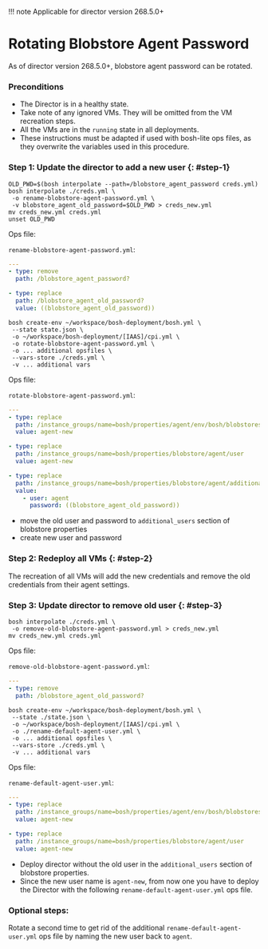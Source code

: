 !!! note
    Applicable for director version 268.5.0+

# Rotating Blobstore Agent Password

As of director version 268.5.0+, blobstore agent password can be rotated.

### Preconditions

* The Director is in a healthy state.
* Take note of any ignored VMs. They will be omitted from the VM recreation steps.
* All the VMs are in the `running` state in all deployments.
* These instructions must be adapted if used with bosh-lite ops files, as they overwrite the variables used in this procedure.

### Step 1: Update the director to add a new user {: #step-1}

```shell
OLD_PWD=$(bosh interpolate --path=/blobstore_agent_password creds.yml)
bosh interpolate ./creds.yml \
 -o rename-blobstore-agent-password.yml \
 -v blobstore_agent_old_password=$OLD_PWD > creds_new.yml
mv creds_new.yml creds.yml
unset OLD_PWD
```

Ops file:

`rename-blobstore-agent-password.yml`:

```yaml
---
- type: remove
  path: /blobstore_agent_password?

- type: replace
  path: /blobstore_agent_old_password?
  value: ((blobstore_agent_old_password))
```

```shell
bosh create-env ~/workspace/bosh-deployment/bosh.yml \
 --state state.json \
 -o ~/workspace/bosh-deployment/[IAAS]/cpi.yml \
 -o rotate-blobstore-agent-password.yml \
 -o ... additional opsfiles \
 --vars-store ./creds.yml \
 -v ... additional vars
```

Ops file:

`rotate-blobstore-agent-password.yml`:

```yaml
---
- type: replace
  path: /instance_groups/name=bosh/properties/agent/env/bosh/blobstores?/provider=dav/options/user
  value: agent-new

- type: replace
  path: /instance_groups/name=bosh/properties/blobstore/agent/user
  value: agent-new

- type: replace
  path: /instance_groups/name=bosh/properties/blobstore/agent/additional_users?
  value:
    - user: agent
      password: ((blobstore_agent_old_password))
```

* move the old user and password to `additional_users` section of blobstore properties
* create new user and password

### Step 2: Redeploy all VMs {: #step-2}
The recreation of all VMs will add the new credentials and remove the old credentials from their agent
settings.

### Step 3: Update director to remove old user {: #step-3}

```shell
bosh interpolate ./creds.yml \
 -o remove-old-blobstore-agent-password.yml > creds_new.yml
mv creds_new.yml creds.yml
```

Ops file:

`remove-old-blobstore-agent-password.yml`:

```yaml
---
- type: remove
  path: /blobstore_agent_old_password?
```

```shell
bosh create-env ~/workspace/bosh-deployment/bosh.yml \
 --state ./state.json \
 -o ~/workspace/bosh-deployment/[IAAS]/cpi.yml \
 -o ./rename-default-agent-user.yml \
 -o ... additional opsfiles \
 --vars-store ./creds.yml \
 -v ... additional vars
```

Ops file:

`rename-default-agent-user.yml`:

```yaml
---
- type: replace
  path: /instance_groups/name=bosh/properties/agent/env/bosh/blobstores?/provider=dav/options/user
  value: agent-new

- type: replace
  path: /instance_groups/name=bosh/properties/blobstore/agent/user
  value: agent-new
```

* Deploy director without the old user in the `additional_users` section of blobstore properties.
* Since the new user name is `agent-new`, from now one you have to deploy the Director with the following `rename-default-agent-user.yml` ops file.

### Optional steps:
Rotate a second time to get rid of the additional `rename-default-agent-user.yml` ops file by naming the new user back to `agent`.
